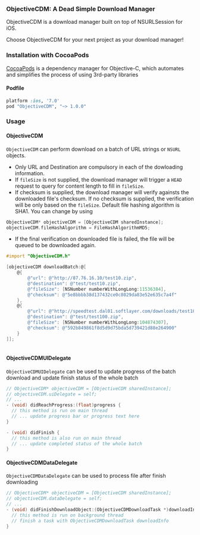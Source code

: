 ### ObjectiveCDM: A Dead Simple Download Manager

ObjectiveCDM is a download manager built on top of NSURLSession for iOS.

Choose ObjectiveCDM for your next project as your download manager!

### Installation with CocoaPods

[CocoaPods](http://cocoapods.org) is a dependency manager for Objective-C, which automates and simplifies the process of using 3rd-party libraries 

#### Podfile

```ruby
platform :ios, '7.0'
pod "ObjectiveCDM", "~> 1.0.0"
```

### Usage

#### ObjectiveCDM
`ObjectiveCDM` can perform download on a batch of URL strings or `NSURL` objects.

- Only URL and Destination are compulsory in each of the dowloading information.
- If `fileSize` is not supplied, the download manager will trigger a `HEAD` request to query for content length to fill in `fileSize`.
- If checksum is supplied, the download manager will verify againsts the downloaded file's checksum. If no checksum is supplied, the verification will be only based on the `fileSize`. Default file hashing algorithm is SHA1. You can change by using

```objective-c
ObjectiveCDM* objectiveCDM = [ObjectiveCDM sharedInstance];
objectiveCDM.fileHashAlgorithm = FileHashAlgorithmMD5;
```

- If the final verification on downloaded file is failed, the file will be queued to be downloaded again.

```objective-c
#import "ObjectiveCDM.h"

[objectiveCDM downloadBatch:@[
    @{
        @"url": @"http://87.76.16.10/test10.zip",
        @"destination": @"test/test10.zip",
        @"fileSize": [NSNumber numberWithLongLong:11536384],
        @"checksum": @"5e8bbbb38d137432ce0c8029da83e52e635c7a4f"
    },
    @{
        @"url": @"http://speedtest.dal01.softlayer.com/downloads/test100.zip",
        @"destination": @"test/test100.zip",
        @"fileSize": [NSNumber numberWithLongLong:104874307],
        @"checksum": @"592b849861f8d5d9d75bda5d739421d88e264900"
    }
]];
  
```

#### ObjectiveCDMUIDelegate

`ObjectiveCDMUIDelegate` can be used to update progress of the batch download and update finish status of the whole batch

```objective-c
// ObjectiveCDM* objectiveCDM = [ObjectiveCDM sharedInstance];
// objectiveCDM.uiDelegate = self;
// ...
- (void) didReachProgress:(float)progress {
  // this method is run on main thread
  // ... update progress bar or progress text here
}

- (void) didFinish {
  // this method is also run on main thread
  // ... update completed status of the whole batch
}
```

#### ObjectiveCDMDataDelegate

`ObjectiveCDMDataDelegate` can be used to process file after finish downloading

```objective-c
// ObjectiveCDM* objectiveCDM = [ObjectiveCDM sharedInstance];
// objectiveCDM.dataDelegate = self;
// ...
- (void) didFinishDownloadObject:(ObjectiveCDMDownloadTask *)downloadInfo {
  // this method is run on background thread
  // finish a task with ObjectiveCDMDownloadTask downloadInfo
}

```
